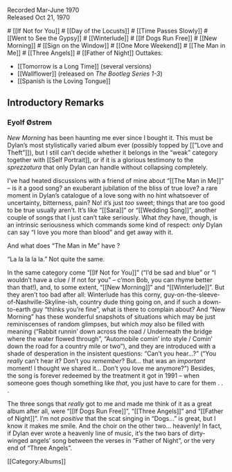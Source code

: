 <p class="recdate">Recorded Mar-June 1970<br>
Released Oct 21, 1970 </p>
<div id="songs">
# [[If Not for You]]
# [[Day of the Locusts]]
# [[Time Passes Slowly]]
# [[Went to See the Gypsy]]
# [[Winterlude]]
# [[If Dogs Run Free]]
# [[New Morning]]
# [[Sign on the Window]]
# [[One More Weekend]]
# [[The Man in Me]]
# [[Three Angels]]
# [[Father of Night]] 
Outtakes:

* [[Tomorrow is a Long Time]] (several versions)
* [[Wallflower]] (released on <em>The Bootleg Series 1-3</em>)
* [[Spanish is the Loving Tongue]] 
</div>
<div id="intro">
<h2>Introductory Remarks</h2>
<h3>Eyolf Østrem </h3>
<em>New Morning </em>has been haunting me ever since I bought it. This
must be Dylan’s most stylistically varied album ever (possibly topped by [[”Love and     Theft”]]), but I still can’t decide whether it belongs in the
“weak” category together with [[Self Portrait]], or if it is a
glorious testimony to the <em>sprezzatura</em> that only Dylan can handle
without collapsing completely.

I’ve had heated discussions with a friend of mine about “[[The Man in Me]]”
– is it a good song? an exuberant jubilation of the bliss of true
love? a rare moment in Dylan’s catalogue of a love song with no hint
whatsoever of uncertainty, bitterness, pain? No! it’s just <em>too</em>
sweet; things that are too good to be true usually aren’t. It’s like
“[[Sara]]” or
“[[Wedding Song]]”, another couple of songs that
I just can’t take seriously. What <em>they</em> have, though, is an
intrinsic seriousness which commands some kind of respect: <em>only
</em>Dylan can say “I love you more than blood” and get away
with it.

And what does “The Man in Me” have ?

“La la la la la.” Not quite the same.

In the same category come “[[If Not for You]]” (“I’d be sad and
blue” or “I wouldn’t have a clue / If not for you”
– c’mon Bob, you can rhyme better than that!), and, to some extent,
“[[New Morning]]”
and “[[Winterlude]]”.
But they aren’t too bad after all: Winterlude has this corny,
guy-on-the-sleeve-of-Nashville-Skyline-ish, country dude thing going on,
and if such a down-to-earth guy “thinks you’re fine”, what is
there to complain about? And “New Morning” has these wonderful
snapshots of situations which may be just reminiscenses of random glimpses,
but which <em>may </em>also be filled with meaning (“Rabbit runnin’
down across the road / Underneath the bridge where the water flowed
through”, “Automobile comin’ into style / Comin’ down the road
for a country mile or two”), and they are introduced with a shade of
desperation in the insistent questions: “Can’t you
hear…?” (“You <em>really</em> can’t hear it? Don’t you
<em>remember</em>? But… that was an <em>important </em>moment! I
thought we shared it… Don’t you love me anymore?”) Besides,
the song is forever redeemed by the treatment it got in 1991 – when
someone goes though something like <em>that</em>, you just have to care for
them . . .

The three songs that <em>really</em> got to me and made me think of it
as a great album after all, were “[[If Dogs Run Free]]”, “[[Three Angels]]” and
“[[Father of Night]]”. I’m not <em>positive</em> that the scat singing in
“Dogs…” is great, but I know it makes me smile. And the
choir on the other two… heavenly! In fact, if Dylan ever wrote a
heavenly line of music, it’s the two bars of dirty-winged angels’ song
between the verses in “Father of Night”, or the very end of
“Three Angels”.

</div>

[[Category:Albums]]
